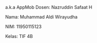 a.k.a AppMob
Dosen: Nazruddin Safaat H

Nama: Muhammad Aldi Wirayudha

NIM: 11950115123

Kelas: TIF 4B
